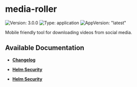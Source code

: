 # media-roller

![Version: 3.0.0](https://img.shields.io/badge/Version-3.0.0-informational?style=flat-square) ![Type: application](https://img.shields.io/badge/Type-application-informational?style=flat-square) ![AppVersion: "latest"](https://img.shields.io/badge/AppVersion-"latest"-informational?style=flat-square)

Mobile friendly tool for downloading videos from social media.

## Available Documentation

- [**Changelog**](CHANGELOG)

- [**Helm Security**](container-security)

- [**Helm Security**](helm-security)

